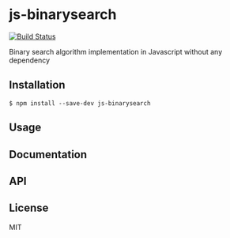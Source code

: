 # js-binarysearch

[![Build Status](https://secure.travis-ci.org/amgadfahmi/js-binarysearch.png?branch=master)](http://travis-ci.org/amgadfahmi/js-binarysearch)

Binary search algorithm implementation in Javascript without any dependency 

## Installation

```
$ npm install --save-dev js-binarysearch
```

## Usage

## Documentation

## API

## License

MIT
